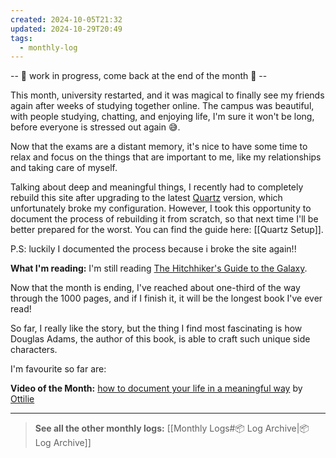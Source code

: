 ```yaml
---
created: 2024-10-05T21:32
updated: 2024-10-29T20:49
tags:
  - monthly-log
---
```

-- 🚧 work in progress, come back at the end of the month 🚧 --

This month, university restarted, and it was magical to finally see my friends again after weeks of studying together online. The campus was beautiful, with people studying, chatting, and enjoying life, I'm sure it won't be long, before everyone is stressed out again 😅.

Now that the exams are a distant memory, it's nice to have some time to relax and focus on the things that are important to me, like my relationships and taking care of myself.

Talking about deep and meaningful things, I recently had to completely rebuild this site after upgrading to the latest [Quartz](https://quartz.jzhao.xyz/) version, which unfortunately broke my configuration. However, I took this opportunity to document the process of rebuilding it from scratch, so that next time I'll be better prepared for the worst. You can find the guide here: [[Quartz Setup]].

P.S: luckily I documented the process because i broke the site again!!

**What I'm reading:** I'm still reading [The Hitchhiker's Guide to the Galaxy](https://hardcover.app/books/the-ultimate-hitchhikers-guide). 

Now that the month is ending, I've reached about one-third of the way through the 1000 pages, and if I finish it, it will be the longest book I've ever read!

So far, I really like the story, but the thing I find most fascinating is how Douglas Adams, the author of this book, is able to craft such unique side characters.

I'm favourite so far are:


**Video of the Month:** [how to document your life in a meaningful way](https://www.youtube.com/watch?v=uD-5v7pVruo) by [Ottilie](https://www.youtube.com/@OttiIie)

---

>**See all the other monthly logs:** [[Monthly Logs#📦 Log Archive|📦 Log Archive]]